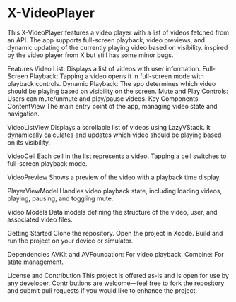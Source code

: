 # X-VideoPlayer

This X-VideoPlayer features a video player with a list of videos fetched from an API. The app supports full-screen playback, video previews, and dynamic updating of the currently playing video based on visibility. inspired by the video player from X but still has some minor bugs. 

Features
Video List: Displays a list of videos with user information.
Full-Screen Playback: Tapping a video opens it in full-screen mode with playback controls.
Dynamic Playback: The app determines which video should be playing based on visibility on the screen.
Mute and Play Controls: Users can mute/unmute and play/pause videos.
Key Components
ContentView
The main entry point of the app, managing video state and navigation.

VideoListView
Displays a scrollable list of videos using LazyVStack. It dynamically calculates and updates which video should be playing based on its visibility.

VideoCell
Each cell in the list represents a video. Tapping a cell switches to full-screen playback mode.


VideoPreview
Shows a preview of the video with a playback time display.


PlayerViewModel
Handles video playback state, including loading videos, playing, pausing, and toggling mute.


Video Models
Data models defining the structure of the video, user, and associated video files.


Getting Started
Clone the repository.
Open the project in Xcode.
Build and run the project on your device or simulator.

Dependencies
AVKit and AVFoundation: For video playback.
Combine: For state management.

License and Contribution
This project  is offered as-is and is open for use by any developer. Contributions are welcome—feel free to fork the repository and submit pull requests if you would like to enhance the project.